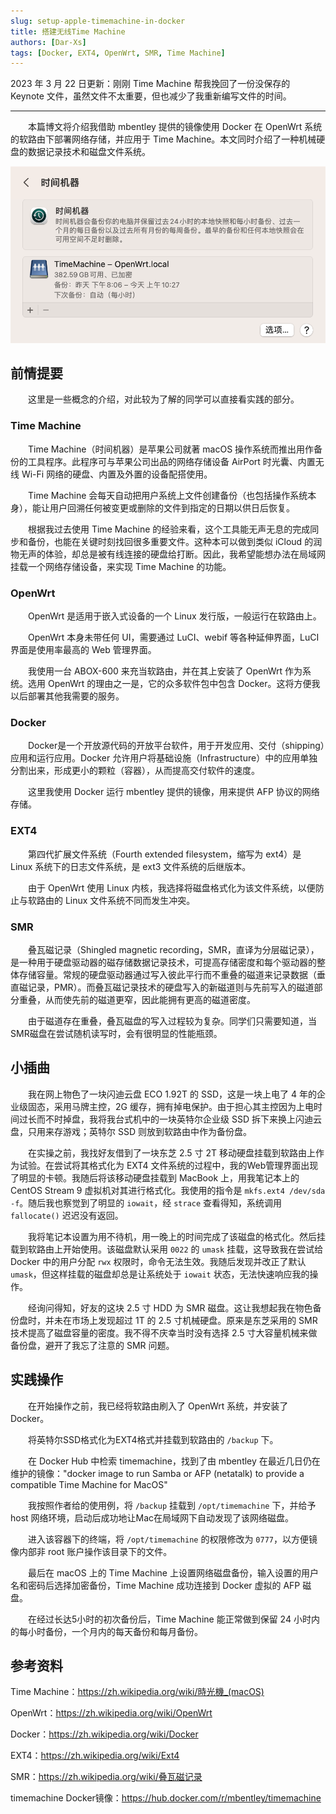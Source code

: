 ```yaml
---
slug: setup-apple-timemachine-in-docker
title: 搭建无线Time Machine
authors: [Dar-Xs]
tags: [Docker, EXT4, OpenWrt, SMR, Time Machine]
---
```


2023 年 3 月 22 日更新：刚刚 Time Machine 帮我挽回了一份没保存的 Keynote 文件，虽然文件不太重要，但也减少了我重新编写文件的时间。

----

　　本篇博文将介绍我借助 mbentley 提供的镜像使用 Docker 在 OpenWrt 系统的软路由下部署网络存储，并应用于 Time Machine。本文同时介绍了一种机械硬盘的数据记录技术和磁盘文件系统。


<!--truncate-->
![Apple 时间机器设置界面](./timemachine.png)

## 前情提要

　　这里是一些概念的介绍，对此较为了解的同学可以直接看实践的部分。

### Time Machine

　　Time Machine（时间机器）是苹果公司就著 macOS 操作系统而推出用作备份的工具程序。此程序可与苹果公司出品的网络存储设备 AirPort 时光囊、内置无线 Wi-Fi 网络的硬盘、内置及外置的设备配搭使用。

　　Time Machine 会每天自动把用户系统上文件创建备份（也包括操作系统本身），能让用户回溯任何被变更或删除的文件到指定的日期以供日后恢复。

　　根据我过去使用 Time Machine 的经验来看，这个工具能无声无息的完成同步和备份，也能在关键时刻找回很多重要文件。这种本可以做到类似 iCloud 的润物无声的体验，却总是被有线连接的硬盘给打断。因此，我希望能想办法在局域网挂载一个网络存储设备，来实现 Time Machine 的功能。

### OpenWrt

　　OpenWrt 是适用于嵌入式设备的一个 Linux 发行版，一般运行在软路由上。

　　OpenWrt 本身未带任何 UI，需要通过 LuCI、webif 等各种延伸界面，LuCI 界面是使用率最高的 Web 管理界面。

　　我使用一台 ABOX-600 来充当软路由，并在其上安装了 OpenWrt 作为系统。选用 OpenWrt 的理由之一是，它的众多软件包中包含 Docker。这将方便我以后部署其他我需要的服务。

### Docker

　　Docker是一个开放源代码的开放平台软件，用于开发应用、交付（shipping）应用和运行应用。Docker 允许用户将基础设施（Infrastructure）中的应用单独分割出来，形成更小的颗粒（容器），从而提高交付软件的速度。

　　这里我使用 Docker 运行 mbentley 提供的镜像，用来提供 AFP 协议的网络存储。

### EXT4

　　第四代扩展文件系统（Fourth extended filesystem，缩写为 ext4）是 Linux 系统下的日志文件系统，是 ext3 文件系统的后继版本。

　　由于 OpenWrt 使用 Linux 内核，我选择将磁盘格式化为该文件系统，以便防止与软路由的 Linux 文件系统不同而发生冲突。

### SMR

　　叠瓦磁记录（Shingled magnetic recording，SMR，直译为分层磁记录），是一种用于硬盘驱动器的磁存储数据记录技术，可提高存储密度和每个驱动器的整体存储容量。常规的硬盘驱动器通过写入彼此平行而不重叠的磁道来记录数据（垂直磁记录，PMR）。而叠瓦磁记录技术的硬盘写入的新磁道则与先前写入的磁道部分重叠，从而使先前的磁道更窄，因此能拥有更高的磁道密度。

　　由于磁道存在重叠，叠瓦磁盘的写入过程较为复杂。同学们只需要知道，当SMR磁盘在尝试随机读写时，会有很明显的性能瓶颈。

## 小插曲

　　我在网上物色了一块闪迪云盘 ECO 1.92T 的 SSD，这是一块上电了 4 年的企业级固态，采用马牌主控，2G 缓存，拥有掉电保护。由于担心其主控因为上电时间过长而不时掉盘，我将我台式机中的一块英特尔企业级 SSD 拆下来换上闪迪云盘，只用来存游戏；英特尔 SSD 则放到软路由中作为备份盘。

　　在实操之前，我找好友借到了一块东芝 2.5 寸 2T 移动硬盘挂载到软路由上作为试验。在尝试将其格式化为 EXT4 文件系统的过程中，我的Web管理界面出现了明显的卡顿。我随后将该移动硬盘挂载到 MacBook 上，用我笔记本上的 CentOS Stream 9 虚拟机对其进行格式化。我使用的指令是 `mkfs.ext4 /dev/sda -f`。随后我也察觉到了明显的 `iowait`，经 `strace` 查看得知，系统调用 `fallocate()` 迟迟没有返回。

　　我将笔记本设置为用不待机，用一晚上的时间完成了该磁盘的格式化。然后挂载到软路由上开始使用。该磁盘默认采用 `0022` 的 `umask` 挂载，这导致我在尝试给 Docker 中的用户分配 `rwx` 权限时，命令无法生效。我随后发现并改正了默认 `umask`，但这样挂载的磁盘却总是让系统处于 `iowait` 状态，无法快速响应我的操作。

　　经询问得知，好友的这块 2.5 寸 HDD 为 SMR 磁盘。这让我想起我在物色备份盘时，并未在市场上发现超过 1T 的 2.5 寸机械硬盘。原来是东芝采用的 SMR 技术提高了磁盘容量的密度。我不得不庆幸当时没有选择 2.5 寸大容量机械来做备份盘，避开了我忘了注意的 SMR 问题。

## 实践操作

　　在开始操作之前，我已经将软路由刷入了 OpenWrt 系统，并安装了 Docker。

　　将英特尔SSD格式化为EXT4格式并挂载到软路由的 `/backup` 下。

　　在 Docker Hub 中检索 timemachine，找到了由 mbentley 在最近几日仍在维护的镜像："docker image to run Samba or AFP (netatalk) to provide a compatible Time Machine for MacOS"

　　我按照作者给的使用例，将 `/backup` 挂载到 `/opt/timemachine` 下，并给予 host 网络环境，启动后成功地让Mac在局域网下自动发现了该网络磁盘。

　　进入该容器下的终端，将 `/opt/timemachine` 的权限修改为 `0777`，以方便镜像内部非 root 账户操作该目录下的文件。

　　最后在 macOS 上的 Time Machine 上设置网络磁盘备份，输入设置的用户名和密码后选择加密备份，Time Machine 成功连接到 Docker 虚拟的 AFP 磁盘。

　　在经过长达5小时的初次备份后，Time Machine 能正常做到保留 24 小时内的每小时备份，一个月内的每天备份和每月备份。

## 参考资料

Time Machine：https://zh.wikipedia.org/wiki/時光機_(macOS)

OpenWrt：https://zh.wikipedia.org/wiki/OpenWrt

Docker：https://zh.wikipedia.org/wiki/Docker

EXT4：https://zh.wikipedia.org/wiki/Ext4

SMR：https://zh.wikipedia.org/wiki/叠瓦磁记录

timemachine Docker镜像：https://hub.docker.com/r/mbentley/timemachine